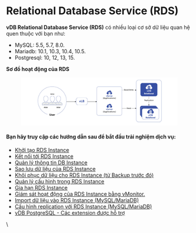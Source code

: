 # Relational Database Service (RDS)

**vDB Relational Database Service (RDS)** có nhiều loại cơ sở dữ liệu quan hệ quen thuộc với bạn như:

* MySQL: 5.5, 5.7, 8.0.
* Mariadb: 10.1, 10.3, 10.4, 10.5.
* Postgresql: 10, 12, 13, 15.

**Sơ đồ hoạt động của RDS**

<figure><img src="../../.gitbook/assets/image (7) (1) (1) (1) (1) (1).png" alt=""><figcaption></figcaption></figure>

#### Bạn hãy truy cập các hướng dẫn sau để bắt đầu trải nghiệm dịch vụ: <a href="#relationaldatabaseservice-rds-banhaytruycapcachuongdansaudebatdautrainghiemdichvu" id="relationaldatabaseservice-rds-banhaytruycapcachuongdansaudebatdautrainghiemdichvu"></a>

* [Khởi tạo RDS Instance](khoi-tao-rds-instance.md)
* [Kết nối tới RDS Instance](ket-noi-toi-rds-instance/)
* [Quản lý thông tin DB Instance](quan-ly-thong-tin-rds-instance.md)
* [Sao lưu dữ liệu của RDS Instance](sao-luu-du-lieu-cua-rds-instance.md)
* [Khôi phục dữ liệu cho RDS Instance (từ Backup trước đó)](khoi-phuc-du-lieu-cho-rds-instance.md)
* [Quản lý cấu hình trong RDS Instance](quan-ly-cau-hinh-trong-rds-instance.md)
* [Gia hạn RDS Instance](gia-han-rds-instance.md)
* [Giám sát hoạt động của RDS Instance bằng vMonitor.](giam-sat-hoat-dong-vdb-bang-vmonitor-platform.md)
* [Import dữ liệu vào RDS Instance (MySQL/MariaDB)](import-du-lieu-vao-rds-instance-mysql-mariadb-bang-mysqldump.md)
* [Cấu hình replication với RDS Instance (MySQL/MariaDB)](cau-hinh-replication-voi-rds-mysql-mariadb.md)
* [vDB PostgreSQL - Các extension được hỗ trợ](vdb-postgresql-cac-extension-duoc-ho-tro.md)

\

